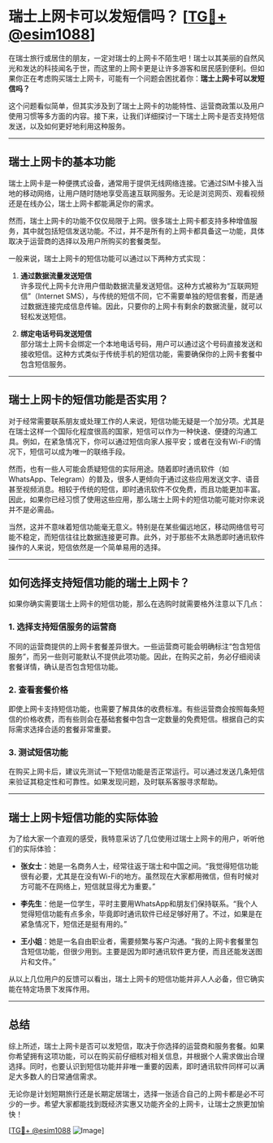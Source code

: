 # 瑞士上网卡可以发短信吗？ [[TG💪+ @esim1088](https://t.me/s/esim1088)]

在瑞士旅行或居住的朋友，一定对瑞士的上网卡不陌生吧！瑞士以其美丽的自然风光和发达的科技闻名于世，而这里的上网卡更是让许多游客和居民感到便利。但如果你正在考虑购买瑞士上网卡，可能有一个问题会困扰着你：**瑞士上网卡可以发短信吗？**

这个问题看似简单，但其实涉及到了瑞士上网卡的功能特性、运营商政策以及用户使用习惯等多方面的内容。接下来，让我们详细探讨一下瑞士上网卡是否支持短信发送，以及如何更好地利用这种服务。

---

## 瑞士上网卡的基本功能

瑞士上网卡是一种便携式设备，通常用于提供无线网络连接。它通过SIM卡接入当地的移动网络，让用户随时随地享受高速互联网服务。无论是浏览网页、观看视频还是在线办公，瑞士上网卡都能满足你的需求。

然而，瑞士上网卡的功能不仅仅局限于上网。很多瑞士上网卡都支持多种增值服务，其中就包括短信发送功能。不过，并不是所有的上网卡都具备这一功能，具体取决于运营商的选择以及用户所购买的套餐类型。

一般来说，瑞士上网卡的短信功能可以通过以下两种方式实现：

1. **通过数据流量发送短信**  
   许多现代上网卡允许用户借助数据流量发送短信。这种方式被称为“互联网短信”（Internet SMS），与传统的短信不同，它不需要单独的短信套餐，而是通过数据连接完成信息传输。因此，只要你的上网卡有剩余的数据流量，就可以轻松发送短信。

2. **绑定电话号码发送短信**  
   部分瑞士上网卡会绑定一个本地电话号码，用户可以通过这个号码直接发送和接收短信。这种方式类似于传统手机的短信功能，需要确保你的上网卡套餐中包含短信服务。

---

## 瑞士上网卡的短信功能是否实用？

对于经常需要联系朋友或处理工作的人来说，短信功能无疑是一个加分项。尤其是在瑞士这样一个国际化程度很高的国家，短信可以作为一种快速、便捷的沟通工具。例如，在紧急情况下，你可以通过短信向家人报平安；或者在没有Wi-Fi的情况下，短信可以成为唯一的联络手段。

然而，也有一些人可能会质疑短信的实际用途。随着即时通讯软件（如WhatsApp、Telegram）的普及，很多人更倾向于通过这些应用发送文字、语音甚至视频消息。相较于传统的短信，即时通讯软件不仅免费，而且功能更加丰富。因此，如果你已经习惯了使用这些应用，那么瑞士上网卡的短信功能可能对你来说并不是必需品。

当然，这并不意味着短信功能毫无意义。特别是在某些偏远地区，移动网络信号可能不稳定，而短信往往比数据连接更可靠。此外，对于那些不太熟悉即时通讯软件操作的人来说，短信依然是一个简单易用的选择。

---

## 如何选择支持短信功能的瑞士上网卡？

如果你确实需要瑞士上网卡的短信功能，那么在选购时就需要格外注意以下几点：

### 1. 选择支持短信服务的运营商
不同的运营商提供的上网卡套餐差异很大。一些运营商可能会明确标注“包含短信服务”，而另一些则可能默认不提供此项功能。因此，在购买之前，务必仔细阅读套餐详情，确认是否包含短信功能。

### 2. 查看套餐价格
即使上网卡支持短信功能，也需要了解具体的收费标准。有些运营商会按照每条短信的价格收费，而有些则会在基础套餐中包含一定数量的免费短信。根据自己的实际需求选择合适的套餐非常重要。

### 3. 测试短信功能
在购买上网卡后，建议先测试一下短信功能是否正常运行。可以通过发送几条短信来验证其稳定性和可靠性。如果发现问题，及时联系客服寻求帮助。

---

## 瑞士上网卡短信功能的实际体验

为了给大家一个直观的感受，我特意采访了几位使用过瑞士上网卡的用户，听听他们的实际体验：

- **张女士**：她是一名商务人士，经常往返于瑞士和中国之间。“我觉得短信功能很有必要，尤其是在没有Wi-Fi的地方。虽然现在大家都用微信，但有时候对方可能不在网络上，短信就显得尤为重要。”

- **李先生**：他是一位学生，平时主要用WhatsApp和朋友们保持联系。“我个人觉得短信功能有点多余，毕竟即时通讯软件已经足够好用了。不过，如果是在紧急情况下，短信还是挺有用的。”

- **王小姐**：她是一名自由职业者，需要频繁与客户沟通。“我的上网卡套餐里包含短信功能，但很少用到。主要是因为即时通讯软件更方便，而且还能发送图片和文件。”

从以上几位用户的反馈可以看出，瑞士上网卡的短信功能并非人人必备，但它确实能在特定场景下发挥作用。

---

## 总结

综上所述，瑞士上网卡是否可以发短信，取决于你选择的运营商和服务套餐。如果你希望拥有这项功能，可以在购买前仔细核对相关信息，并根据个人需求做出合理选择。同时，也要认识到短信功能并非唯一重要的因素，即时通讯软件同样可以满足大多数人的日常通信需求。

无论你是计划短期旅行还是长期定居瑞士，选择一张适合自己的上网卡都是必不可少的一步。希望大家都能找到既经济实惠又功能齐全的上网卡，让瑞士之旅更加愉快！

[[TG💪+ @esim1088](https://t.me/s/esim1088) ![Image](https://i.postimg.cc/4NQfJmqS/Snipaste-2025-05-13-00-14-12.png)]